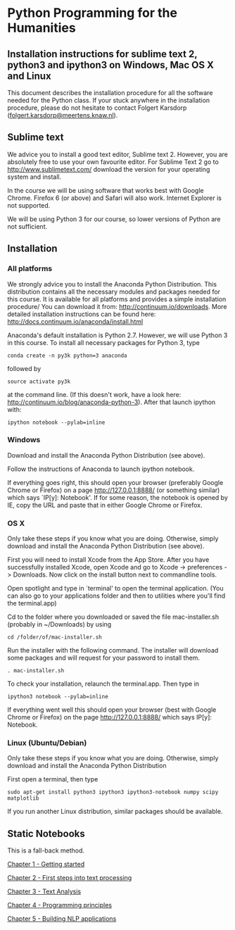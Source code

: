 # Python Programming for the Humanities

## Installation instructions for sublime text 2, python3 and ipython3 on Windows, Mac OS X and Linux

This document describes the installation procedure for all the software needed for the Python class. If your stuck anywhere in the installation procedure, please do not hesitate to contact Folgert Karsdorp (folgert.karsdorp@meertens.knaw.nl).

## Sublime text

We advice you to install a good text editor, Sublime text 2. However, you are absolutely free to use your own favourite editor. For Sublime Text 2 go to http://www.sublimetext.com/ download the version for your operating system and install.

In the course we will be using software that works best with Google Chrome.  Firefox 6 (or above) and Safari will also work. Internet Explorer is not supported. 

We will be using Python 3 for our course, so lower versions of Python are not sufficient. 

## Installation
### All platforms

We strongly advice you to install the Anaconda Python Distribution. This distribution contains all the necessary modules and packages needed for this course. It is available for all platforms and provides a simple installation procedure/ You can download it from: http://continuum.io/downloads. More detailed installation instructions can be found here: http://docs.continuum.io/anaconda/install.html 

Anaconda's default installation is Python 2.7. However, we will use Python 3 in this course. To install all necessary packages for Python 3, type 

    conda create -n py3k python=3 anaconda

followed by

    source activate py3k

at the command line. (If this doesn't work, have a look here: http://continuum.io/blog/anaconda-python-3). After that launch ipython with:

    ipython notebook --pylab=inline

### Windows
Download and install the Anaconda Python Distribution (see above).

Follow the instructions of Anaconda to launch ipython notebook.

If everything goes right, this should open your browser (preferably Google Chrome or Firefox) on a page http://127.0.0.1:8888/ (or something similar) which says `IP[y]: Notebook'. If for some reason, the notebook is opened by IE, copy the URL and paste that in either Google Chrome or Firefox.

### OS X 
Only take these steps if you know what you are doing. Otherwise, simply download and install the Anaconda Python Distribution (see above).

First you will need to install Xcode from the App Store. After you have successfully installed Xcode, open Xcode and go to Xcode -> preferences -> Downloads. Now click on the install button next to commandline tools. 

Open spotlight and type in `terminal' to open the terminal application. (You can also go to your applications folder and then to utilities where you'll find the terminal.app)

Cd to the folder where you downloaded or saved the file mac-installer.sh (probably in ~/Downloads) by using

    cd /folder/of/mac-installer.sh 

Run the installer with the following command. The installer will download some packages and will request for your password to install them.

    . mac-installer.sh

To check your installation, relaunch the terminal.app. Then type in 

    ipython3 notebook --pylab=inline

If everything went well this should open your browser (best with Google Chrome or Firefox) on the page http://127.0.0.1:8888/ which says IP[y]: Notebook.

### Linux (Ubuntu/Debian)

Only take these steps if you know what you are doing. Otherwise, simply download and install the Anaconda Python Distribution

First open a terminal, then type

    sudo apt-get install python3 ipython3 ipython3-notebook numpy scipy matplotlib 

If you run another Linux distribution, similar packages should be available.

## Static Notebooks

This is a fall-back method.

[Chapter 1 - Getting started](http://nbviewer.ipython.org/urls/raw.github.com/fbkarsdorp/python-course/master/Chapter%201%20-%20Getting%20started.ipynb)

[Chapter 2 - First steps into text processing](http://nbviewer.ipython.org/urls/raw.github.com/fbkarsdorp/python-course/master/Chapter%202%20-%20First%20steps.ipynb)

[Chapter 3 - Text Analysis](http://nbviewer.ipython.org/urls/raw.github.com/fbkarsdorp/python-course/master/Chapter%203%20-%20Text%20analysis.ipynb)

[Chapter 4 - Programming principles](http://nbviewer.ipython.org/urls/raw.github.com/fbkarsdorp/python-course/master/Chapter%204%20-%20Programming%20principles.ipynb)

[Chapter 5 - Building NLP applications](http://nbviewer.ipython.org/urls/raw.github.com/fbkarsdorp/python-course/master/Chapter%25205%2520-%2520Building%2520NLP%2520Applications.ipynb)


